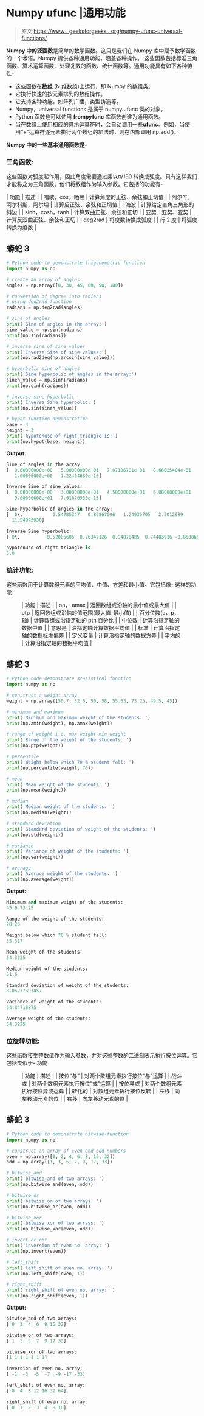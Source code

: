 # Numpy ufunc |通用功能

> 原文:[https://www . geeksforgeeks . org/numpy-ufunc-universal-functions/](https://www.geeksforgeeks.org/numpy-ufunc-universal-functions/)

**Numpy 中的泛函数**是简单的数学函数。这只是我们在 Numpy 库中赋予数学函数的一个术语。Numpy 提供各种通用功能，涵盖各种操作。
这些函数包括标准三角函数、算术运算函数、处理复数的函数、统计函数等。通用功能具有如下各种特性-

*   这些函数在**数组** (N 维数组)上运行，即 Numpy 的数组类。
*   它执行快速的按元素排列的数组操作。
*   它支持各种功能，如阵列广播，类型铸造等。
*   Numpy，universal functions 是属于 numpy.ufunc 类的对象。
*   Python 函数也可以使用 **frompyfunc** 库函数创建为通用函数。
*   当在数组上使用相应的算术运算符时，会自动调用一些**ufunc**。例如，当使用“+”运算符逐元素执行两个数组的加法时，则在内部调用 np.add()。

**Numpy 中的一些基本通用函数是-**

### 三角函数:

这些函数对弧度起作用，因此角度需要通过乘以π/180 转换成弧度。只有这样我们才能称之为三角函数。他们将数组作为输入参数。它包括的功能有-

| 功能 | 描述 |
| 唱歌，cos，晒黑 | 计算角度的正弦、余弦和正切值 |
| 阿尔辛，阿尔科斯，阿尔坦 | 计算反正弦、余弦和正切值 |
| 海波 | 计算给定直角三角形的斜边 |
| sinh，cosh，tanh | 计算双曲正弦、余弦和正切 |
| 亚契、亚契、亚契 | 计算反双曲正弦、余弦和正切 |
| deg2rad | 将度数转换成弧度 |
| 行 2 度 | 将弧度转换为度数 |

## 蟒蛇 3

```py
# Python code to demonstrate trigonometric function
import numpy as np

# create an array of angles
angles = np.array([0, 30, 45, 60, 90, 180]) 

# conversion of degree into radians
# using deg2rad function
radians = np.deg2rad(angles)

# sine of angles
print('Sine of angles in the array:')
sine_value = np.sin(radians)
print(np.sin(radians))

# inverse sine of sine values
print('Inverse Sine of sine values:')
print(np.rad2deg(np.arcsin(sine_value)))

# hyperbolic sine of angles
print('Sine hyperbolic of angles in the array:')
sineh_value = np.sinh(radians)
print(np.sinh(radians))

# inverse sine hyperbolic 
print('Inverse Sine hyperbolic:')
print(np.sin(sineh_value)) 

# hypot function demonstration
base = 4
height = 3
print('hypotenuse of right triangle is:')
print(np.hypot(base, height))
```

**Output:** 

```py
Sine of angles in the array:
[  0.00000000e+00   5.00000000e-01   7.07106781e-01   8.66025404e-01
   1.00000000e+00   1.22464680e-16]

Inverse Sine of sine values:
[  0.00000000e+00   3.00000000e+01   4.50000000e+01   6.00000000e+01
   9.00000000e+01   7.01670930e-15]

Sine hyperbolic of angles in the array:
[  0\.           0.54785347   0.86867096   1.24936705   2.3012989
  11.54873936]

Inverse Sine hyperbolic:
[ 0\.          0.52085606  0.76347126  0.94878485  0.74483916 -0.85086591]

hypotenuse of right triangle is:
5.0
```

### 统计功能:

这些函数用于计算数组元素的平均值、中值、方差和最小值。它包括像-
这样的功能

<figure class="table">

| 功能 | 描述 |
| on， amax | 返回数组或沿轴的最小值或最大值 |
| ptp | 返回数组或沿轴的值范围(最大值-最小值) |
| 百分位数(a，p，轴) | 计算数组或沿指定轴的 pth 百分比 |
| 中位数 | 计算沿指定轴的数据中值 |
| 意思是 | 沿指定轴计算数据平均值 |
| 标准 | 计算沿指定轴的数据标准偏差 |
| 定义变量 | 计算沿指定轴的数据方差 |
| 平均的 | 计算沿指定轴的数据平均值 |

</figure>

## 蟒蛇 3

```py
# Python code demonstrate statistical function
import numpy as np

# construct a weight array
weight = np.array([50.7, 52.5, 50, 58, 55.63, 73.25, 49.5, 45])

# minimum and maximum 
print('Minimum and maximum weight of the students: ')
print(np.amin(weight), np.amax(weight))

# range of weight i.e. max weight-min weight
print('Range of the weight of the students: ')
print(np.ptp(weight))

# percentile
print('Weight below which 70 % student fall: ')
print(np.percentile(weight, 70))

# mean 
print('Mean weight of the students: ')
print(np.mean(weight))

# median 
print('Median weight of the students: ')
print(np.median(weight))

# standard deviation 
print('Standard deviation of weight of the students: ')
print(np.std(weight))

# variance 
print('Variance of weight of the students: ')
print(np.var(weight))

# average 
print('Average weight of the students: ')
print(np.average(weight))
```

**Output:** 

```py
Minimum and maximum weight of the students: 
45.0 73.25

Range of the weight of the students: 
28.25

Weight below which 70 % student fall: 
55.317

Mean weight of the students: 
54.3225

Median weight of the students: 
51.6

Standard deviation of weight of the students: 
8.05277397857

Variance of weight of the students: 
64.84716875

Average weight of the students: 
54.3225
```

### 位旋转功能:

这些函数接受整数值作为输入参数，并对这些整数的二进制表示执行按位运算。它包括类似于-
功能

<figure class="table">

| 功能 | 描述 |
| 按位“与” | 对两个数组元素执行按位“与”运算 |
| 战斗或 | 对两个数组元素执行按位“或”运算 |
| 按位异或 | 对两个数组元素执行按位异或运算 |
| 转化的 | 对数组元素执行按位反转 |
| 左移 | 向左移动元素的位 |
| 右移 | 向左移动元素的位 |

</figure>

## 蟒蛇 3

```py
# Python code to demonstrate bitwise-function
import numpy as np

# construct an array of even and odd numbers
even = np.array([0, 2, 4, 6, 8, 16, 32])
odd = np.array([1, 3, 5, 7, 9, 17, 33])

# bitwise_and
print('bitwise_and of two arrays: ')
print(np.bitwise_and(even, odd))

# bitwise_or
print('bitwise_or of two arrays: ')
print(np.bitwise_or(even, odd))

# bitwise_xor
print('bitwise_xor of two arrays: ')
print(np.bitwise_xor(even, odd))

# invert or not
print('inversion of even no. array: ')
print(np.invert(even))

# left_shift 
print('left_shift of even no. array: ')
print(np.left_shift(even, 1))

# right_shift 
print('right_shift of even no. array: ')
print(np.right_shift(even, 1))
```

**Output:** 

```py
bitwise_and of two arrays: 
[ 0  2  4  6  8 16 32]

bitwise_or of two arrays: 
[ 1  3  5  7  9 17 33]

bitwise_xor of two arrays: 
[1 1 1 1 1 1 1]

inversion of even no. array: 
[ -1  -3  -5  -7  -9 -17 -33]

left_shift of even no. array: 
[ 0  4  8 12 16 32 64]

right_shift of even no. array: 
[ 0  1  2  3  4  8 16]
```